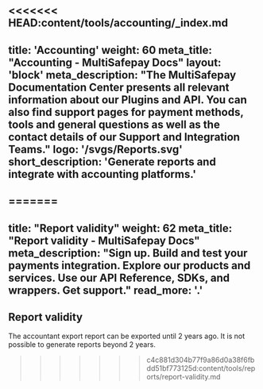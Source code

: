 <<<<<<< HEAD:content/tools/accounting/_index.md
---
title: 'Accounting'
weight: 60
meta_title: "Accounting - MultiSafepay Docs"
layout: 'block'
meta_description: "The MultiSafepay Documentation Center presents all relevant information about our Plugins and API. You can also find support pages for payment methods, tools and general questions as well as the contact details of our Support and Integration Teams."
logo: '/svgs/Reports.svg'
short_description: 'Generate reports and integrate with accounting platforms.'
---
=======
---
title: "Report validity"
weight: 62
meta_title: "Report validity - MultiSafepay Docs"
meta_description: "Sign up. Build and test your payments integration. Explore our products and services. Use our API Reference, SDKs, and wrappers. Get support."
read_more: '.'
---

## Report validity

The accountant export report can be exported until 2 years ago. It is not possible to generate reports beyond 2 years.
>>>>>>> c4c881d304b77f9a86d0a38f6fbdd51bf773125d:content/tools/reports/report-validity.md
